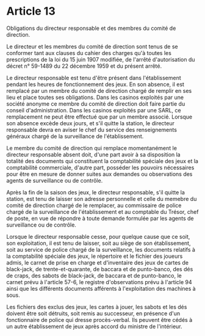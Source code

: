 # Article 13

Obligations du directeur responsable et des membres du comité de direction.

Le directeur et les membres du comité de direction sont tenus de se conformer tant aux clauses du cahier des charges qu'à toutes les prescriptions de la loi du 15 juin 1907 modifiée, de l'arrêté d'autorisation du décret n° 59-1489 du 22 décembre 1959 et du présent arrêté.

Le directeur responsable est tenu d'être présent dans l'établissement pendant les heures de fonctionnement des jeux. En son absence, il est remplacé par un membre du comité de direction chargé de remplir en ses lieu et place toutes ses obligations. Dans les casinos exploités par une société anonyme ce membre du comité de direction doit faire partie du conseil d'administration. Dans les casinos exploités par une SARL, ce remplacement ne peut être effectué que par un membre associé. Lorsque son absence excède deux jours, et s'il quitte la station, le directeur responsable devra en aviser le chef du service des renseignements généraux chargé de la surveillance de l'établissement.

Le membre du comité de direction qui remplace momentanément le directeur responsable absent doit, d'une part avoir à sa disposition la totalité des documents qui constituent la comptabilité spéciale des jeux et la comptabilité commerciale, d'autre part, posséder les pouvoirs nécessaires pour être en mesure de donner suites aux demandes ou observations des agents de surveillance ou de contrôle.

Après la fin de la saison des jeux, le directeur responsable, s'il quitte la station, est tenu de laisser son adresse personnelle et celle du memebre du comité de direction chargé de le remplacer, au commissaire de police chargé de la surveillance de l'établissement et au comptable du Trésor, chef de poste,  en vue de répondre à toute demande formulée par les agents de surveillance ou de contrôle.

Lorsque le directeur responsable cesse, pour quelque cause que ce soit, son exploitation, il est tenu de laisser, soit au siège de son établissement, soit au service de police chargé de la surveillance, les documents relatifs à la comptabilité spéciale des jeux, le répertoire et le fichier des joueurs admis, le carnet de prise en charge et d'inventaire des jeux de cartes de black-jack, de trente-et-quarante, de baccara et de punto-banco, des dés de craps, des sabots de black-jack, de baccara et de punto-banco, le carnet prévu à l'article 57-6, le registre d'observations prévu à l'article 94 ainsi que les différents documents afférents à l'exploitation des machines à sous.

Les fichiers des exclus des jeux, les cartes à jouer, les sabots et les dés doivent être soit détruits, soit remis au successeur, en présence d'un fonctionnaire de police qui dresse procès-verbal. Ils peuvent être cédés à un autre établissement de jeux après accord du ministre de l'intérieur.
